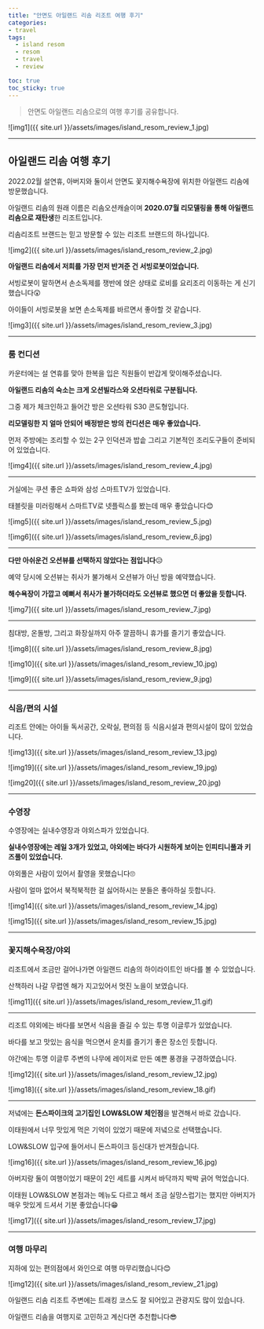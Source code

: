 ```yaml
---
title: "안면도 아일랜드 리솜 리조트 여행 후기"
categories:
- travel
tags:
  - island resom
  - resom
  - travel
  - review

toc: true
toc_sticky: true
---
```



> 안면도 아일랜드 리솜으로의 여행 후기를 공유합니다.

![img1]({{ site.url }}/assets/images/island_resom_review_1.jpg)


----------



## 아일랜드 리솜 여행 후기

2022.02월 설연휴, 아버지와 둘이서 안면도 꽃지해수욕장에 위치한 아일랜드 리솜에 방문했습니다.

아일랜드 리솜의 원래 이름은 리솜오션캐슬이며 **2020.07월 리모델링을 통해 아일랜드 리솜으로 재탄생**한 리조트입니다.

리솜리조트 브랜드는 믿고 방문할 수 있는 리조트 브랜드의 하나입니다.

![img2]({{ site.url }}/assets/images/island_resom_review_2.jpg)



**아일랜드 리솜에서 저희를 가장 먼저 반겨준 건 서빙로봇이었습니다.**

서빙로봇이 말하면서 손소독제를 쟁반에 얹은 상태로 로비를 요리조리 이동하는 게 신기했습니다😲

아이들이 서빙로봇을 보면 손소독제를 바르면서 좋아할 것 같습니다.

![img3]({{ site.url }}/assets/images/island_resom_review_3.jpg)

----------



### 룸 컨디션


카운터에는 설 연휴를 맞아 한복을 입은 직원들이 반갑게 맞이해주셨습니다.

**아일랜드 리솜의 숙소는 크게 오션빌라스와 오션타워로 구분됩니다.**

그중 제가 체크인하고 들어간 방은 오션타워 S30 콘도형입니다.

**리모델링한 지 얼마 안되어 배정받은 방의 컨디션은 매우 좋았습니다.**

먼저 주방에는 조리할 수 있는 2구 인덕션과 밥솥 그리고 기본적인 조리도구들이 준비되어 있었습니다.

![img4]({{ site.url }}/assets/images/island_resom_review_4.jpg)

----------



거실에는 쿠션 좋은 쇼파와 삼성 스마트TV가 있었습니다.

태블릿을 미러링해서 스마트TV로 넷플릭스를 봤는데 매우 좋았습니다😊

![img5]({{ site.url }}/assets/images/island_resom_review_5.jpg)

![img6]({{ site.url }}/assets/images/island_resom_review_6.jpg)

----------



**다만 아쉬운건 오션뷰를 선택하지 않았다는 점입니다**😥

예약 당시에 오션뷰는 취사가 불가해서 오션뷰가 아닌 방을 예약했습니다.

 **해수욕장이 가깝고 예뻐서 취사가 불가하더라도 오션뷰로 했으면 더 좋았을 듯합니다.**

![img7]({{ site.url }}/assets/images/island_resom_review_7.jpg)

----------



침대방, 온돌방, 그리고 화장실까지 아주 깔끔하니 휴가를 즐기기 좋았습니다.

![img8]({{ site.url }}/assets/images/island_resom_review_8.jpg)

![img10]({{ site.url }}/assets/images/island_resom_review_10.jpg)

![img9]({{ site.url }}/assets/images/island_resom_review_9.jpg)

----------



### 식음/편의 시설

리조트 안에는 아이들 독서공간, 오락실, 편의점 등 식음시설과 편의시설이 많이 있었습니다.

![img13]({{ site.url }}/assets/images/island_resom_review_13.jpg)

![img19]({{ site.url }}/assets/images/island_resom_review_19.jpg)

![img20]({{ site.url }}/assets/images/island_resom_review_20.jpg)

----------



### 수영장

수영장에는 실내수영장과 야외스파가 있었습니다.

**실내수영장에는 레일 3개가 있었고, 야외에는 바다가 시원하게 보이는 인피티니풀과 키즈풀이 있었습니다.**

야외풀은 사람이 있어서 촬영을 못했습니다🙄

사람이 얼마 없어서 북적북적한 걸 싫어하시는 분들은 좋아하실 듯합니다.

![img14]({{ site.url }}/assets/images/island_resom_review_14.jpg)

![img15]({{ site.url }}/assets/images/island_resom_review_15.jpg)

----------



### 꽃지해수욕장/야외

리조트에서 조금만 걸어나가면 아일랜드 리솜의 하이라이트인 바다를 볼 수 있었습니다.

산책하러 나갈 무렵엔 해가 지고있어서 멋진 노을이 보였습니다.

![img11]({{ site.url }}/assets/images/island_resom_review_11.gif)

----------



리조트 야외에는 바다를 보면서 식음을 즐길 수 있는 투명 이글루가 있었습니다.

바다를 보고 맛있는 음식을 먹으면서 운치를 즐기기 좋은 장소인 듯합니다.

야간에는 투명 이글루 주변의 나무에 레이저로 만든 예쁜 풍경을 구경하였습니다.

![img12]({{ site.url }}/assets/images/island_resom_review_12.jpg)

![img18]({{ site.url }}/assets/images/island_resom_review_18.gif)

----------



저녘에는 **돈스파이크의 고기집인 LOW&SLOW 체인점**을 발견해서 바로 갔습니다.

이태원에서 너무 맛있게 먹은 기억이 있었기 때문에 저녘으로 선택했습니다.

LOW&SLOW 입구에 들어서니 돈스파이크 등신대가 반겨줬습니다.

![img16]({{ site.url }}/assets/images/island_resom_review_16.jpg)


아버지랑 둘이 여행이었기 때문이 2인 세트를 시켜서 바닥까지 박박 긁어 먹었습니다.

이태원 LOW&SLOW 본점과는 메뉴도 다르고 해서 조금 실망스럽기는 했지만 아버지가 매우 맛있게 드셔서 기분 좋았습니다😁

![img17]({{ site.url }}/assets/images/island_resom_review_17.jpg)

----------



### 여행 마무리


지하에 있는 편의점에서 와인으로 여행 마무리했습니다😊

![img12]({{ site.url }}/assets/images/island_resom_review_21.jpg)



아일랜드 리솜 리조트 주변에는 트래킹 코스도 잘 되어있고 관광지도 많이 있습니다.

아일랜드 리솜을 여행지로 고민하고 계신다면 추천합니다😎
